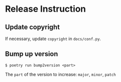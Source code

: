 # Release Instruction

## Update copyright

If necessary, update `copyright` in `docs/conf.py`.

## Bump up version

```
$ poetry run bump2version <part>
```

The `part` of the version to increase: `major`, `minor`, `patch`
